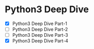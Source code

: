 # Python3 Deep Dive
- [X] Python3 Deep Dive Part-1
- [ ] Python3 Deep Dive Part-2
- [ ] Python3 Deep Dive Part-3
- [X] Python3 Deep Dive Part-4
